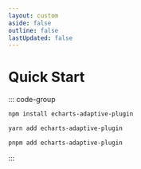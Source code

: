 ```yaml
---
layout: custom
aside: false
outline: false
lastUpdated: false
---
```


# Quick Start

::: code-group

```bash [npm]
npm install echarts-adaptive-plugin
```

```bash [yarn]
yarn add echarts-adaptive-plugin
```

```bash [pnpm]
pnpm add echarts-adaptive-plugin
```

:::
